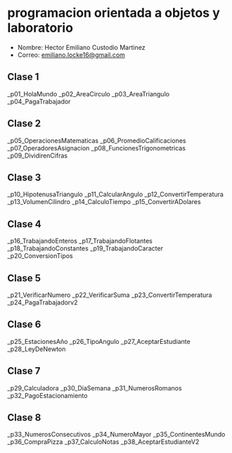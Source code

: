 # programacion orientada a objetos y laboratorio

- Nombre: Hector Emiliano Custodio Martinez
- Correo: emiliano.locke16@gmail.com

## Clase 1
_p01_HolaMundo
_p02_AreaCirculo
_p03_AreaTriangulo
_p04_PagaTrabajador
## Clase 2
_p05_OperacionesMatematicas
_p06_PromedioCalificaciones
_p07_OperadoresAsignacion
_p08_FuncionesTrigonometricas
_p09_DividirenCifras
## Clase 3
_p10_HipotenusaTriangulo
_p11_CalcularAngulo
_p12_ConvertirTemperatura
_p13_VolumenCilindro
_p14_CalculoTiempo
_p15_ConvertirADolares
## Clase 4
_p16_TrabajandoEnteros
_p17_TrabajandoFlotantes
_p18_TrabajandoConstantes
_p19_TrabajandoCaracter
_p20_ConversionTipos
## Clase 5
 _p21_VerificarNumero
 _p22_VerificarSuma
 _p23_ConvertirTemperatura
 _p24_PagaTrabajadorv2
## Clase 6
_p25_EstacionesAño
_p26_TipoAngulo
_p27_AceptarEstudiante
_p28_LeyDeNewton 
## Clase 7
_p29_Calculadora
_p30_DiaSemana
_p31_NumerosRomanos
_p32_PagoEstacionamiento
## Clase 8
_p33_NumerosConsecutivos
_p34_NumeroMayor
_p35_ContinentesMundo
_p36_CompraPizza
_p37_CalculoNotas
_p38_AceptarEstudianteV2